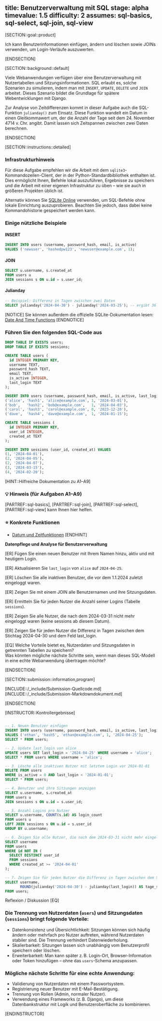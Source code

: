 title: Benutzerverwaltung mit SQL
stage: alpha
timevalue: 1.5
difficulty: 2
assumes: sql-basics, sql-select, sql-join, sql-view
---

[SECTION::goal::product]

Ich kann Benutzerinformationen einfügen, ändern und löschen sowie JOINs verwenden, um Login-Verläufe auszuwerten.

[ENDSECTION]

[SECTION::background::default]

Viele Webanwendungen verfügen über eine Benutzerverwaltung mit Nutzertabellen und Sitzungsinformationen. SQL erlaubt es, solche Szenarien zu simulieren, indem man mit `INSERT`, `UPDATE`, `DELETE` und `JOIN` arbeitet. Dieses Szenario bildet die Grundlage für spätere Webentwicklungen mit Django.

Zur Analyse von Zeitdifferenzen kommt in dieser Aufgabe auch die SQL-Funktion `julianday()` zum Einsatz. Diese Funktion wandelt ein Datum in einen Gleitkommawert um, der die Anzahl der Tage seit dem 24. November 4714 v. Chr. angibt. Damit lassen sich Zeitspannen zwischen zwei Daten berechnen.




<!-- end Beispiele -->
[ENDSECTION]

[SECTION::instructions::detailed]
### Infrastrukturhinweis

Für diese Aufgabe empfehlen wir die Arbeit mit dem `sqlite3`-Kommandozeilen-Client, der in der Python-Standardbibliothek enthalten ist. Dies ermöglicht Ihnen, Befehle lokal auszuführen, Ergebnisse zu speichern und die Arbeit mit einer eigenen Infrastruktur zu üben – wie sie auch in größeren Projekten üblich ist.

Alternativ können Sie [SQLite Online](https://sqliteonline.com/) verwenden, um SQL-Befehle ohne lokale Einrichtung auszuprobieren. Beachten Sie jedoch, dass dabei keine Kommandohistorie gespeichert werden kann.
### Einige nützliche Beispiele
#### INSERT
```sql
INSERT INTO users (username, password_hash, email, is_active)
VALUES ('newuser', 'hashedpw123', 'newuser@example.com', 1);
```

#### JOIN
```sql
SELECT u.username, s.created_at
FROM users u
JOIN sessions s ON u.id = s.user_id;
```

#### Julianday
```sql
-- Beispiel: Differenz in Tagen zwischen zwei Daten
SELECT julianday('2024-04-30') - julianday('2024-03-25'); -- ergibt 36.0
```

[NOTICE]
Sie können außerdem die offizielle SQLite-Dokumentation lesen: [Date And Time Functions](https://www.sqlite.org/lang_datefunc.html)
[ENDNOTICE]

### Führen Sie den folgenden SQL-Code aus

```sql
DROP TABLE IF EXISTS users;
DROP TABLE IF EXISTS sessions;

CREATE TABLE users (
  id INTEGER PRIMARY KEY,
  username TEXT,
  password_hash TEXT,
  email TEXT,
  is_active INTEGER,
  last_login TEXT
);

INSERT INTO users (username, password_hash, email, is_active, last_login) VALUES
('alice', 'hash1', 'alice@example.com', 1, '2024-03-01'),
('bob',   'hash2', 'bob@example.com',   1, '2024-04-03'),
('carol', 'hash3', 'carol@example.com', 0, '2023-12-20'),
('dave',  'hash4', 'dave@example.com',  1, '2024-01-15');

CREATE TABLE sessions (
  id INTEGER PRIMARY KEY,
  user_id INTEGER,
  created_at TEXT
);

INSERT INTO sessions (user_id, created_at) VALUES
(1, '2024-04-01'),
(2, '2024-04-05'),
(2, '2024-04-07'),
(3, '2024-03-15'),
(4, '2024-02-20');
```
[HINT::Hilfreiche Dokumentation zu A1–A9]
### 💡 Hinweis (für Aufgaben A1–A9)  
[PARTREF::sql-basics], [PARTREF::sql-join], [PARTREF::sql-select], [PARTREF::sql-view] kann Ihnen hier helfen.
### ⭐ Konkrete Funktionen
- [Datum und Zeitfunktionen](https://sqlite.org/lang_datefunc.html)
[ENDHINT]

**Datenpflege und Analyse für Benutzerverwaltung**

[ER] Fügen Sie einen neuen Benutzer mit Ihrem Namen hinzu, aktiv und mit heutigem Login.

[ER] Aktualisieren Sie `last_login` von `alice` auf `2024-04-25`.

[ER] Löschen Sie alle inaktiven Benutzer, die vor dem 1.1.2024 zuletzt eingeloggt waren.

[ER] Zeigen Sie mit einem JOIN alle Benutzernamen und ihre Sitzungsdaten.

[ER] Ermitteln Sie für jeden Nutzer die Anzahl seiner Logins (Tabelle `sessions`).

[ER] Zeigen Sie alle Nutzer, die nach dem 2024-03-31 nicht mehr eingeloggt waren (keine sessions ab diesem Datum).

[ER] Zeigen Sie für jeden Nutzer die Differenz in Tagen zwischen dem Stichtag 2024-04-30 und dem Feld last_login.

[EQ] Welche Vorteile bietet es, Nutzerdaten und Sitzungsdaten in getrennten Tabellen zu speichern?  
Was könnten mögliche nächste Schritte sein, wenn man dieses SQL-Modell in eine echte Webanwendung übertragen möchte?

[ENDSECTION]

[SECTION::submission::information,program]

[INCLUDE::/_include/Submission-Quellcode.md]
[INCLUDE::/_include/Submission-Markdowndokument.md]

[ENDSECTION]


[INSTRUCTOR::Kontrollergebnisse]
```sql

-- 1. Neuen Benutzer einfügen
INSERT INTO users (username, password_hash, email, is_active, last_login)
VALUES ('ethan', 'hash5', 'ethan@example.com', 1, '2024-04-25');
SELECT * FROM users;

-- 2. Update last_login von alice
UPDATE users SET last_login = '2024-04-25' WHERE username = 'alice';
SELECT * FROM users WHERE username = 'alice';

-- 3. Lösche alle inaktiven Nutzer mit letztem Login vor 2024-01-01
DELETE FROM users
WHERE is_active = 0 AND last_login < '2024-01-01';
SELECT * FROM users;

-- 4. Benutzer und ihre Sitzungen anzeigen
SELECT u.username, s.created_at
FROM users u
JOIN sessions s ON u.id = s.user_id;

-- 5. Anzahl Logins pro Nutzer
SELECT u.username, COUNT(s.id) AS login_count
FROM users u
LEFT JOIN sessions s ON u.id = s.user_id
GROUP BY u.username;

-- 6. Zeigen Sie alle Nutzer, die nach dem 2024-03-31 nicht mehr eingeloggt waren (keine sessions ab diesem Datum).
SELECT username
FROM users
WHERE id NOT IN (
  SELECT DISTINCT user_id
  FROM sessions
  WHERE created_at >= '2024-04-01'
);

-- 7. Zeigen Sie für jeden Nutzer die Differenz in Tagen zwischen dem Stichtag 2024-04-30 und dem Feld last_login.
SELECT username,
       ROUND(julianday('2024-04-30') - julianday(last_login)) AS tage_seit_login
FROM users;


```

Reflexion / Diskussion
[EQ] 
### Die Trennung von Nutzerdaten (`users`) und Sitzungsdaten (`sessions`) bringt folgende Vorteile:

- Datenkonsistenz und Übersichtlichkeit: Sitzungen können sich häufig ändern oder mehrfach pro Nutzer auftreten, während Nutzerdaten stabiler sind. Die Trennung verhindert Datenwiederholung.
- Skalierbarkeit: Sitzungen lassen sich unabhängig vom Benutzerprofil speichern oder löschen.
- Erweiterbarkeit: Man kann später z. B. Login-Ort, Browser-Information oder Token hinzufügen – ohne das `users`-Schema anzupassen.

### Mögliche nächste Schritte für eine echte Anwendung:

- Validierung von Nutzerdaten mit einem Passwortsystem.
- Registrierung neuer Benutzer mit E-Mail-Bestätigung.
- Trennung von Rollen (Admin, normaler Nutzer).
- Verwendung eines Frameworks (z. B. Django), um diese Datenbankstruktur mit Logik und Benutzeroberfläche zu kombinieren.

[ENDINSTRUCTOR]
